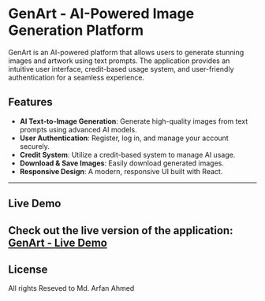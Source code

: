# GenArt - AI-Powered Image Generation Platform

GenArt is an AI-powered platform that allows users to generate stunning images and artwork using text prompts. The application provides an intuitive user interface, credit-based usage system, and user-friendly authentication for a seamless experience.

## Features

- **AI Text-to-Image Generation**: Generate high-quality images from text prompts using advanced AI models.
- **User Authentication**: Register, log in, and manage your account securely.
- **Credit System**: Utilize a credit-based system to manage AI usage.
- **Download & Save Images**: Easily download generated images.
- **Responsive Design**: A modern, responsive UI built with React.

---

## Live Demo

Check out the live version of the application:  
[GenArt - Live Demo](https://gen-art-arfan.vercel.app/)
---

## License

All rights Reseved to Md. Arfan Ahmed 

